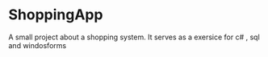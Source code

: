 # ShoppingApp
A small project about a shopping system. It serves as a exersice for c# , sql and windosforms
